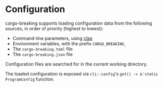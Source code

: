 # Configuration

cargo-breaking supports loading configuration data from the following sources, in order of priority (highest to lowest):
- Command-line parameters, using [clap](https://github.com/clap-rs/clap)
- Environment variables, with the prefix `CARGO_BREAKING_`
- The `cargo-breaking.toml` file
- The `cargo-breaking.json` file

Configuration files are searched for in the current working directory.

The loaded configuration is exposed via `cli::config`'s `get() -> &'static ProgramConfig` function.